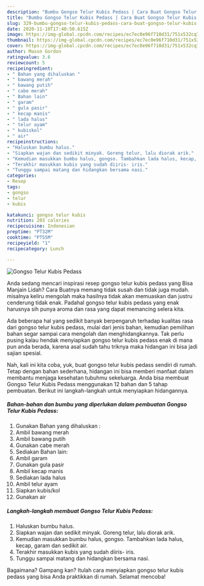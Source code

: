 ```yaml
---
description: "Bumbu Gongso Telur Kubis Pedass | Cara Buat Gongso Telur Kubis Pedass Yang Enak Banget"
title: "Bumbu Gongso Telur Kubis Pedass | Cara Buat Gongso Telur Kubis Pedass Yang Enak Banget"
slug: 329-bumbu-gongso-telur-kubis-pedass-cara-buat-gongso-telur-kubis-pedass-yang-enak-banget
date: 2020-11-10T17:40:50.615Z
image: https://img-global.cpcdn.com/recipes/ec7ec0e96f710d31/751x532cq70/gongso-telur-kubis-pedass-foto-resep-utama.jpg
thumbnail: https://img-global.cpcdn.com/recipes/ec7ec0e96f710d31/751x532cq70/gongso-telur-kubis-pedass-foto-resep-utama.jpg
cover: https://img-global.cpcdn.com/recipes/ec7ec0e96f710d31/751x532cq70/gongso-telur-kubis-pedass-foto-resep-utama.jpg
author: Mason Gordon
ratingvalue: 3.6
reviewcount: 5
recipeingredient:
- " Bahan yang dihaluskan "
- " bawang merah"
- " bawang putih"
- " cabe merah"
- " Bahan lain"
- " garam"
- " gula pasir"
- " kecap manis"
- " lada halus"
- " telur ayam"
- " kubiskol"
- " air"
recipeinstructions:
- "Haluskan bumbu halus."
- "Siapkan wajan dan sedikit minyak. Goreng telur, lalu diorak arik."
- "Kemudian masukkan bumbu halus, gongso. Tambahkan lada halus, kecap, garam dan sedikit air."
- "Terakhir masukkan kubis yang sudah diiris- iris."
- "Tunggu sampai matang dan hidangkan bersama nasi."
categories:
- Resep
tags:
- gongso
- telur
- kubis

katakunci: gongso telur kubis 
nutrition: 203 calories
recipecuisine: Indonesian
preptime: "PT32M"
cooktime: "PT55M"
recipeyield: "1"
recipecategory: Lunch

---
```



![Gongso Telur Kubis Pedass](https://img-global.cpcdn.com/recipes/ec7ec0e96f710d31/751x532cq70/gongso-telur-kubis-pedass-foto-resep-utama.jpg)

Anda sedang mencari inspirasi resep gongso telur kubis pedass yang Bisa Manjain Lidah? Cara Buatnya memang tidak susah dan tidak juga mudah. misalnya keliru mengolah maka hasilnya tidak akan memuaskan dan justru cenderung tidak enak. Padahal gongso telur kubis pedass yang enak harusnya sih punya aroma dan rasa yang dapat memancing selera kita.



Ada beberapa hal yang sedikit banyak berpengaruh terhadap kualitas rasa dari gongso telur kubis pedass, mulai dari jenis bahan, kemudian pemilihan bahan segar sampai cara mengolah dan menghidangkannya. Tak perlu pusing kalau hendak menyiapkan gongso telur kubis pedass enak di mana pun anda berada, karena asal sudah tahu triknya maka hidangan ini bisa jadi sajian spesial.


Nah, kali ini kita coba, yuk, buat gongso telur kubis pedass sendiri di rumah. Tetap dengan bahan sederhana, hidangan ini bisa memberi manfaat dalam membantu menjaga kesehatan tubuhmu sekeluarga. Anda bisa membuat Gongso Telur Kubis Pedass menggunakan 12 bahan dan 5 tahap pembuatan. Berikut ini langkah-langkah untuk menyiapkan hidangannya.

<!--inarticleads1-->

##### Bahan-bahan dan bumbu yang diperlukan dalam pembuatan Gongso Telur Kubis Pedass:

1. Gunakan  Bahan yang dihaluskan :
1. Ambil  bawang merah
1. Ambil  bawang putih
1. Gunakan  cabe merah
1. Sediakan  Bahan lain:
1. Ambil  garam
1. Gunakan  gula pasir
1. Ambil  kecap manis
1. Sediakan  lada halus
1. Ambil  telur ayam
1. Siapkan  kubis/kol
1. Gunakan  air




<!--inarticleads2-->

##### Langkah-langkah membuat Gongso Telur Kubis Pedass:

1. Haluskan bumbu halus.
1. Siapkan wajan dan sedikit minyak. Goreng telur, lalu diorak arik.
1. Kemudian masukkan bumbu halus, gongso. Tambahkan lada halus, kecap, garam dan sedikit air.
1. Terakhir masukkan kubis yang sudah diiris- iris.
1. Tunggu sampai matang dan hidangkan bersama nasi.




Bagaimana? Gampang kan? Itulah cara menyiapkan gongso telur kubis pedass yang bisa Anda praktikkan di rumah. Selamat mencoba!
